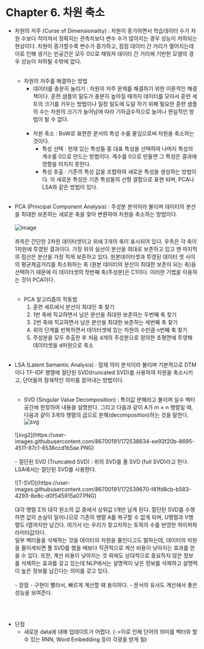 # Chapter 6. 차원 축소

- 차원의 저주 (Curse of Dimensionality) : 차원이 증가하면서 학습데이터 수가 차원 수보다 적어져서 정확히는 관측치보다 변수 수가 많아지는 경우 성능이 저하되는 현상이다. 
차원이 증가할수록 변수가 증가하고, 점점 데이터 간 거리가 멀어지는데 이로 인해 생기는 빈공간은 모두 0으로 채워져 데이터 간 거리에 기반한 모델의 경우 성능이 저하될 수밖에 없다.<br><br>
  - 차원의 저주를 해결하는 방법
    - 데이터를 충분히 늘리기 : 차원의 저주 문제를 해결하기 위한 이론적인 해결책이다. 훈련 샘플의 밀도가 충분히 높아질 때까지 데이터를 모아서 훈련 세트의 크기를 키우는 방법이나 
일정 밀도에 도달 하기 위해 필요한 훈련 샘플의 수는 차원의 크기가 늘어남에 따라 기하급수적으로 늘어나 현실적인 방법이 될 수 없다.<br><br>
    - 차원 축소 : BoW로 표현한 문서의 특성 수를 줄임으로써 차원을 축소하는 것이다.
      - 특성 선택 : 현재 있는 특성들 중 대표 특성을 선택하여 나머지 특성의 계수를 0으로 만드는 방법이다. 계수를 0으로 만들면 그 특성은 결과에 영향을 미치지 못한다.
      - 특성 추출 : 기존의 특성 값을 조합하여 새로운 특성을 생성하는 방법이다. 이 새로운 특성은 기존 특성들의 선형 결합으로 표현 되며, PCA나 LSA와 같은 방법이 있다.<br><br>

- PCA (Principal Component Analysis) : 주성분 분석이라 불리며 데이터의 분산을 최대한 보존하는 새로운 축을 찾아 변환하여 차원을 축소하는 방법이다. <br><br>
![image](https://user-images.githubusercontent.com/86700191/172035064-1519b470-9d2c-4aa8-994d-5e75f9c013f3.png)
<br><br>
좌측은 간단한 2차원 데이터셋이고 위에 3개의 축이 표시되어 있다. 우측은 각 축이 1차원에 투영된 결과이다. 가장 위의 실선이 분산을 최대로 보존하고 있고 맨 마지막의 점선은 분산을 가장 적게 보존하고 있다.
원본데이터셋과 투영된 데이터 셋 사이의 평균제곱거리를 최소화하는 축 (원본 데이터의 분산이 최대한 보존이 되는 축)을 선택하기 때문에 이 데이터셋의 첫번째 축(주성분)은 C1이다. 이러한 기법을 이용하는 것이 PCA이다.<br><br>
  - PCA 알고리즘의 작동법
    1. 훈련 세트에서 분산이 최대인 축 찾기
    2. 1번 축에 직교하면서 남은 분산을 최대한 보존하는 두번째 축 찾기
    3. 2번 축에 직교하면서 남은 분산을 최대한 보존하는 세번째 축 찾기
    4. 위의 단계를 반복하면서 데이터셋에 있는 차원의 수만큼 n번째 축 찾기
    5. 주성분을 모두 추출한 후 처음 d개의 주성분으로 정의한 초평면에 투영해 데이터셋을 d차원으로 축소<br><br>

- LSA (Latent Semantic Analysis) : 잠재 의미 분석이라 불리며 기본적으로 DTM이나 TF-IDF 행렬에 절단된 SVD(truncated SVD)를 사용하여 차원을 축소시키고, 단어들의 잠재적인 의미를 끌어내는 방법이다. <br><br>
  - SVD (Singular Value Decomposition) : 특이값 분해라고 불리며 실수 벡터 공간에 한정하여 내용을 설명한다. 그리고 다음과 같이 A가 m × n 행렬일 때, 다음과 같이 3개의 행렬의 곱으로 분해(decomposition)하는 것을 말한다.<br>
  ![svg](https://user-images.githubusercontent.com/86700191/172538628-fbe3de32-1b91-40d5-bd7e-f0378fc83aee.PNG)
  <br>
  ![svg2](https://user-images.githubusercontent.com/86700191/172538634-ee93f20b-8695-4511-87c1-8536ccd1b5ae.PNG)
  <br><br>
    - 절단된 SVD (Truncated SVD) : 위의 SVD를 풀 SVD (full SVD)라고 한다. LSA에서는 절단된 SVD를 사용한다.<br><br>
    ![T-SVD](https://user-images.githubusercontent.com/86700191/172539670-f41fd8cb-b583-4293-8e8c-d0f545915a07.PNG)
    <br><br>
    대각 행렬 Σ의 대각 원소의 값 중에서 상위값 t개만 남게 된다. 절단된 SVD를 수행하면 값의 손실이 일어나므로 기존의 행렬 A를 복구할 수 없게 되며, U행렬과 V행렬도 t열까지만 남긴다. 여기서 t는 우리가 찾고자하는 토픽의 수를 반영한 하이퍼파라미터값이다. <br>
    일부 벡터들을 삭제하는 것을 데이터의 차원을 줄인다고도 말하는데, 데이터의 차원을 줄이게되면 풀 SVD를 했을 때보다 직관적으로 계산 비용이 낮아지는 효과를 얻을 수 있다.
    또한, 계산 비용이 낮아지는 것 외에도 상대적으로 중요하지 않은 정보를 삭제하는 효과를 갖고 있는데 NLP에서는 설명력이 낮은 정보를 삭제하고 설명력이 높은 정보를 남긴다는 의미를 갖고 있다.
  <br><br>
  - 장점 
    - 구현이 빨라서, 빠르게 계산할 때 용이하다.
    - 문서의 유사도 계산에서 좋은 성능을 보여준다.
<br><br>
  - 단점
    - 새로운 data에 대해 업데이트가 어렵다. (->이로 인해 단어의 의미를 벡터화 할 수 있는 RNN, Word Embedding 등이 각광을 받게 됨)
